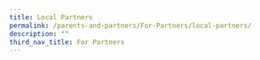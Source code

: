```yaml
---
title: Local Partners
permalink: /parents-and-partners/For-Partners/local-partners/
description: ""
third_nav_title: For Partners
---
```

